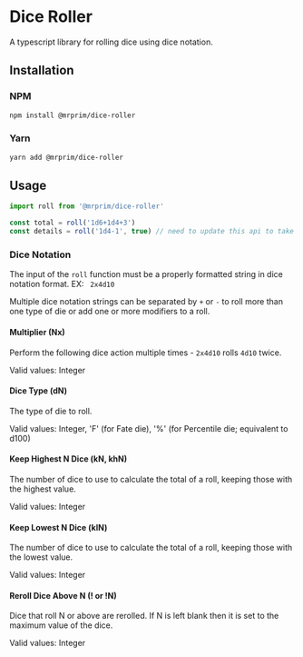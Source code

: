 # Dice Roller
A typescript library for rolling dice using dice notation.

## Installation

### NPM
```bash
npm install @mrprim/dice-roller
```

### Yarn
```bash
yarn add @mrprim/dice-roller
```

## Usage

```javascript
import roll from '@mrprim/dice-roller'

const total = roll('1d6+1d4+3')
const details = roll('1d4-1', true) // need to update this api to take an options object
```

### Dice Notation

The input of the `roll` function must be a properly formatted string in dice notation format. EX: ` 2x4d10`

Multiple dice notation strings can be separated by `+` or `-` to roll more than one type of die or add one or more modifiers to a roll.

#### Multiplier (Nx)
Perform the following dice action multiple times - `2x4d10` rolls `4d10` twice.

Valid values: Integer

#### Dice Type (dN)
The type of die to roll.

Valid values: Integer, 'F' (for Fate die), '%' (for Percentile die; equivalent to d100)

#### Keep Highest N Dice (kN, khN)
The number of dice to use to calculate the total of a roll, keeping those with the highest value.

Valid values: Integer

#### Keep Lowest N Dice (klN)
The number of dice to use to calculate the total of a roll, keeping those with the lowest value.

Valid values: Integer

#### Reroll Dice Above N (! or !N)
Dice that roll N or above are rerolled.  If N is left blank then it is set to the maximum value of the dice.

Valid values: Integer
